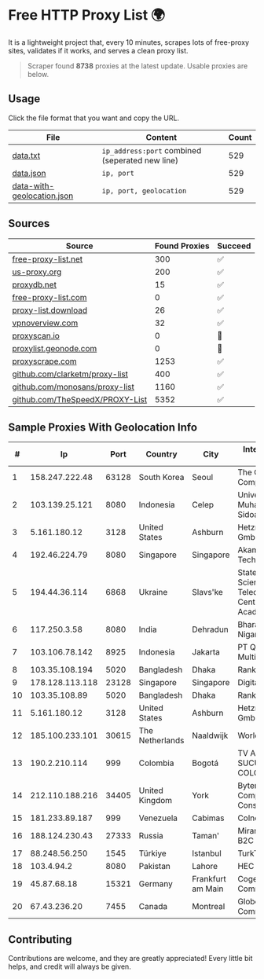
# Free HTTP Proxy List 🌍

It is a lightweight project that, every 10 minutes, scrapes lots of free-proxy sites, validates if it works, and serves a clean proxy list.


> Scraper found **8738** proxies at the latest update. Usable proxies are below.

## Usage

Click the file format that you want and copy the URL.


|File|Content|Count|
|----|-------|-----|
|[data.txt](https://raw.githubusercontent.com/themiralay/Proxy-List-World/master/data.txt)|`ip_address:port` combined (seperated new line)|529|
|[data.json](https://raw.githubusercontent.com/themiralay/Proxy-List-World/master/data.json)|`ip, port`|529|
|[data-with-geolocation.json](https://raw.githubusercontent.com/themiralay/Proxy-List-World/master/data-with-geolocation.json)|`ip, port, geolocation`|529|

## Sources

|Source|Found Proxies|Succeed|
|------|-------------|-------|
|[free-proxy-list.net](https://free-proxy-list.net)|300|✅|
|[us-proxy.org](https://www.us-proxy.org)|200|✅|
|[proxydb.net](http://proxydb.net)|15|✅|
|[free-proxy-list.com](https://free-proxy-list.com/?page=&port=&type%5B%5D=http&type%5B%5D=https&up_time=0&search=Search)|0|✅|
|[proxy-list.download](https://www.proxy-list.download/HTTP)|26|✅|
|[vpnoverview.com](https://vpnoverview.com/privacy/anonymous-browsing/free-proxy-servers)|32|✅|
|[proxyscan.io](https://www.proxyscan.io)|0|🚫|
|[proxylist.geonode.com](https://proxylist.geonode.com/api/proxy-list?limit=300&page=1&sort_by=lastChecked&sort_type=desc&protocols=http,https)|0|🚫|
|[proxyscrape.com](https://api.proxyscrape.com/v2/?request=displayproxies&protocol=http&timeout=10000&country=all&ssl=all&anonymity=all)|1253|✅|
|[github.com/clarketm/proxy-list](https://raw.githubusercontent.com/clarketm/proxy-list/master/proxy-list-raw.txt)|400|✅|
|[github.com/monosans/proxy-list](https://raw.githubusercontent.com/monosans/proxy-list/main/proxies/http.txt)|1160|✅|
|[github.com/TheSpeedX/PROXY-List](https://raw.githubusercontent.com/TheSpeedX/PROXY-List/master/http.txt)|5352|✅|


## Sample Proxies With Geolocation Info

|#|Ip|Port|Country|City|Internet Service Provider|
|-|--|----|-------|----|-------------------------|
|1|158.247.222.48|63128|South Korea|Seoul|The Constant Company, LLC|
|2|103.139.25.121|8080|Indonesia|Celep|Universitas Muhammadiyah Sidoarjo|
|3|5.161.180.12|3128|United States|Ashburn|Hetzner Online GmbH|
|4|192.46.224.79|8080|Singapore|Singapore|Akamai Technologies, Inc.|
|5|194.44.36.114|6868|Ukraine|Slavs'ke|State Enterprise Scientific and Telecommunication Centre "Ukrainian Academic an|
|6|117.250.3.58|8080|India|Dehradun|Bharat Sanchar Nigam Ltd|
|7|103.106.78.142|8925|Indonesia|Jakarta|PT Quantum Tera Multimedia|
|8|103.35.108.194|5020|Bangladesh|Dhaka|Ranks ITT|
|9|178.128.113.118|23128|Singapore|Singapore|DigitalOcean, LLC|
|10|103.35.108.89|5020|Bangladesh|Dhaka|Ranks ITT|
|11|5.161.180.12|3128|United States|Ashburn|Hetzner Online GmbH|
|12|185.100.233.101|30615|The Netherlands|Naaldwijk|WorldStream B.V.|
|13|190.2.210.114|999|Colombia|Bogotá|TV AZTECA SUCURSAL COLOMBIA|
|14|212.110.188.216|34405|United Kingdom|York|Bytemark Computer Consulting Ltd /19|
|15|181.233.89.187|999|Venezuela|Cabimas|Colnetwork C.A.|
|16|188.124.230.43|27333|Russia|Taman'|Miranda-Media B2C Static # 5|
|17|88.248.56.250|1545|Türkiye|Istanbul|TurkTelecom|
|18|103.4.94.2|8080|Pakistan|Lahore|HEC|
|19|45.87.68.18|15321|Germany|Frankfurt am Main|Cogent Communications|
|20|67.43.236.20|7455|Canada|Montreal|GloboTech Communications|



## Contributing

Contributions are welcome, and they are greatly appreciated! Every
little bit helps, and credit will always be given.

